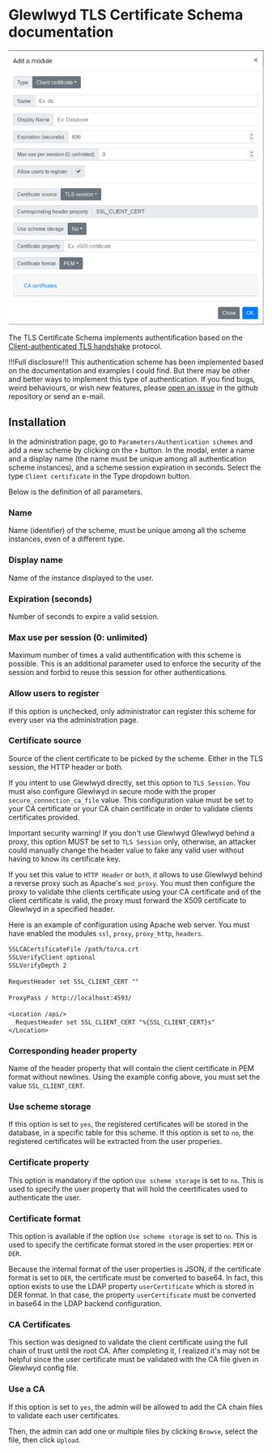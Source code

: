 # Glewlwyd TLS Certificate Schema documentation

![scheme-certificate](screenshots/scheme-certificate.png)

The TLS Certificate Schema implements authentification based on the [Client-authenticated TLS handshake](https://en.wikipedia.org/wiki/Transport_Layer_Security#Client-authenticated_TLS_handshake) protocol.

!!!Full disclosure!!!
This authentication scheme has been implemented based on the documentation and examples I could find. But there may be other and better ways to implement this type of authentication.
If you find bugs, weird behaviours, or wish new features, please [open an issue](https://github.com/babelouest/glewlwyd/issues) in the github repository or send an e-mail. 

## Installation

In the administration page, go to `Parameters/Authentication schemes` and add a new scheme by clicking on the `+` button. In the modal, enter a name and a display name (the name must be unique among all authentication scheme instances), and a scheme session expiration in seconds.
Select the type `Client certificate` in the Type dropdown button.

Below is the definition of all parameters.

### Name

Name (identifier) of the scheme, must be unique among all the scheme instances, even of a different type.

### Display name

Name of the instance displayed to the user.

### Expiration (seconds)

Number of seconds to expire a valid session.

### Max use per session (0: unlimited)

Maximum number of times a valid authentification with this scheme is possible. This is an additional parameter used to enforce the security of the session and forbid to reuse this session for other authentications.

### Allow users to register

If this option is unchecked, only administrator can register this scheme for every user via the administration page.

### Certificate source

Source of the client certificate to be picked by the scheme. Either in the TLS session, the HTTP header or both.

If you intent to use Glewlwyd directly, set this option to `TLS Session`. You must also configure Glewlwyd in secure mode with the proper `secure_connection_ca_file` value. This configuration value must be set to your CA certificate or your CA chain certificate in order to validate clients certificates provided.

Important security warning!
If you don't use Glewlwyd Glewlwyd behind a proxy, this option MUST be set to `TLS Session` only, otherwise, an attacker could manually change the header value to fake any valid user without having to know its certificate key.

If you set this value to `HTTP Header` or `both`, it allows to use Glewlwyd behind a reverse proxy such as Apache's `mod_proxy`. You must then configure the proxy to validate thhe clients certificate using your CA certificate and of the client certificate is valid, the proxy must forward the X509 certificate to Glewlwyd in a specified header.

Here is an example of configuration using Apache web server.
You must have enabled the modules `ssl`, `proxy`, `proxy_http`, `headers`.

```config
SSLCACertificateFile /path/to/ca.crt
SSLVerifyClient optional
SSLVerifyDepth 2

RequestHeader set SSL_CLIENT_CERT ""

ProxyPass / http://localhost:4593/

<Location /api/>
  RequestHeader set SSL_CLIENT_CERT "%{SSL_CLIENT_CERT}s"
</Location>
```

### Corresponding header property

Name of the header property that will contain the client certificate in PEM format without newlines.
Using the example config above, you must set the value `SSL_CLIENT_CERT`.

### Use scheme storage

If this option is set to `yes`, the registered certificates will be stored in the database, in a specific table for this scheme. If this option is set to `no`, the registered certificates will be extracted from the user properies.

### Certificate property

This option is mandatory if the option `Use scheme storage` is set to `no`. This is used to specify the user property that will hold the ceertificates used to authenticate the user.

### Certificate format

This option is available if the option `Use scheme storage` is set to `no`. This is used to specify the certificate format stored in the user properties: `PEM` or `DER`.

Because the internal format of the user properties is JSON, if the certificate format is set to `DER`, the certificate must be converted to base64. In fact, this option exists to use the LDAP property `userCertificate` which is stored in DER format. In that case, the property `userCertificate` must be converted in base64 in the LDAP backend configuration.

### CA Certificates

This section was designed to validate the client certificate using the full chain of trust until the root CA. After completing it, I realized it's may not be helpful since the user certificate must be validated with the CA file given in Glewlwyd config file.

### Use a CA

If this option is set to `yes`, the admin will be allowed to add the CA chain files to validate each user certificates.

Then, the admin can add one or multiple files by clicking `Browse`, select the file, then click `Upload`.
